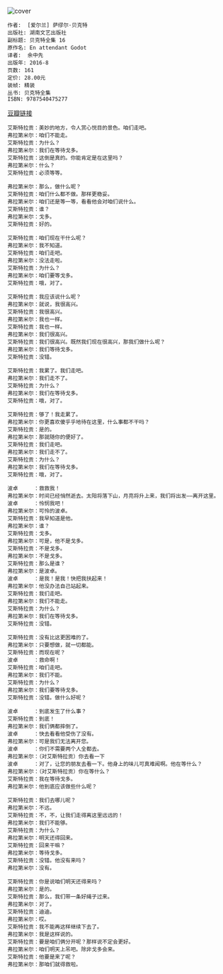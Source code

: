 ![cover](https://img3.doubanio.com/view/subject/l/public/s28805093.jpg)

    作者:  [爱尔兰] 萨缪尔·贝克特 
    出版社: 湖南文艺出版社
    副标题: 贝克特全集 16
    原作名: En attendant Godot
    译者:  余中先 
    出版年: 2016-8
    页数: 161
    定价: 28.00元
    装帧: 精装
    丛书: 贝克特全集
    ISBN: 9787540475277

[豆瓣链接](https://book.douban.com/subject/26747147/s)

```
艾斯特拉贡：美妙的地方，令人赏心悦目的景色。咱们走吧。
弗拉第米尔：咱们不能走。
艾斯特拉贡：为什么？
弗拉第米尔：我们在等待戈多。
艾斯特拉贡：这倒是真的。你能肯定是在这里吗？
弗拉第米尔：什么？
艾斯特拉贡：必须等等。
```

```
弗拉第米尔：那么，做什么呢？
艾斯特拉贡：咱们什么都不做。那样更稳妥。
弗拉第米尔：咱们还是等一等，看看他会对咱们说什么。
艾斯特拉贡：谁？
弗拉第米尔：戈多。
艾斯特拉贡：好的。
```

```
艾斯特拉贡：咱们现在干什么呢？
弗拉第米尔：我不知道。
艾斯特拉贡：咱们走吧。
弗拉第米尔：没法走啦。
艾斯特拉贡：为什么？
弗拉第米尔：咱们要等戈多。
艾斯特拉贡：哦，对了。
```

```
艾斯特拉贡：我应该说什么呢？
弗拉第米尔：就说，我很高兴。
艾斯特拉贡：我很高兴。
弗拉第米尔：我也一样。
艾斯特拉贡：我也一样。
弗拉第米尔：我们很高兴。
艾斯特拉贡：我们很高兴。既然我们现在很高兴，那我们做什么呢？
弗拉第米尔：我们等待戈多。
艾斯特拉贡：没错。
```

```
艾斯特拉贡：我累了。我们走吧。
弗拉第米尔：我们走不了。
艾斯特拉贡：为什么？
弗拉第米尔：我们在等待戈多。
艾斯特拉贡：哦，对了。
```

```
艾斯特拉贡：够了！我走累了。
弗拉第米尔：你更喜欢傻乎乎地待在这里，什么事都不干吗？
艾斯特拉贡：是的。
弗拉第米尔：那就随你的便好了。
艾斯特拉贡：我们走吧。
弗拉第米尔：我们走不了。
艾斯特拉贡：为什么？
弗拉第米尔：我们在等待戈多。
艾斯特拉贡：哦，对了。
```

```
波卓     ：救救我！
弗拉第米尔：时间已经悄然逝去。太阳将落下山，月亮将升上来，我们将出发——离开这里。
波卓     ：怜悯我吧！
弗拉第米尔：可怜的波卓。
艾斯特拉贡：我早知道是他。
弗拉第米尔：谁？
艾斯特拉贡：戈多。
弗拉第米尔：可是，他不是戈多。
艾斯特拉贡：不是戈多。
弗拉第米尔：不是戈多。
艾斯特拉贡：那么是谁？
弗拉第米尔：是波卓。
波卓     ：是我！是我！快把我扶起来！
弗拉第米尔：他没办法自己站起来。
艾斯特拉贡：我们走吧。
弗拉第米尔：我们不能走。
艾斯特拉贡：为什么？
弗拉第米尔：我们在等待戈多。
艾斯特拉贡：没错。
```

```
艾斯特拉贡：没有比这更困难的了。
弗拉第米尔：只要想做，就一切都能。
艾斯特拉贡：而现在呢？
波卓     ：救命啊！
艾斯特拉贡：咱们走吧。
弗拉第米尔：我们不能。
艾斯特拉贡：为什么？
弗拉第米尔：我们要等待戈多。
艾斯特拉贡：没错。做什么好呢？
```

```
波卓     ：到底发生了什么事？
艾斯特拉贡：到底！
弗拉第米尔：我们俩都摔倒了。
波卓     ：快去看看他受伤了没有。
弗拉第米尔：可是我们无法离开您。
波卓     ：你们不需要两个人全都去。
弗拉第米尔：（对艾斯特拉贡）你去看一下
波卓     ：对了，让您的朋友去看一下。他身上的味儿可真难闻啊。他在等什么？
弗拉第米尔：（对艾斯特拉贡）你在等什么？
艾斯特拉贡：我在等待戈多。
弗拉第米尔：他到底应该做些什么呢？
```

```
艾斯特拉贡：我们去哪儿呢？
弗拉第米尔：不远。
艾斯特拉贡：不，不，让我们走得离这里远远的！
弗拉第米尔：我们不能够。
艾斯特拉贡：为什么？
弗拉第米尔：明天还得回来。
艾斯特拉贡：回来干嘛？
弗拉第米尔：等待戈多。
艾斯特拉贡：没错。他没有来吗？
弗拉第米尔：没有。
```

```
艾斯特拉贡：你是说咱们明天还得来吗？
弗拉第米尔：是的。
艾斯特拉贡：那么，我们带一条好绳子过来。
弗拉第米尔：对了。
艾斯特拉贡：迪迪。
弗拉第米尔：哎。
艾斯特拉贡：我不能再这样继续下去了。
弗拉第米尔：我是这样说的。
艾斯特拉贡：要是咱们俩分开呢？那样说不定会更好。
弗拉第米尔：咱们明天上吊吧。除非戈多会来。
艾斯特拉贡：他要是来了呢？
弗拉第米尔：那咱们就得救啦。
```